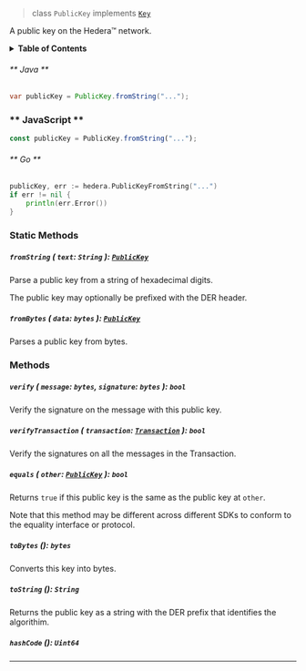 > class `PublicKey` implements [`Key`](reference/cryptography/Key.md)

A public key on the Hedera™ network.

<details>
<summary><b>Table of Contents</b></summary>

| Item | Java | JavaScript | Go
| - | - | - | - |
| [`fromString()`](#fromstring-text-string-public-key) | ✅ | ✅ | ✅
| [`fromBytes()`](#from-bytes-data-bytes-publickey) | ✅ | ✅ | ✅
| [`verify()`](#verify-message-bytes-signature-bytes-bool) | ✅ | ✅ | ✅
| [`verifyTransaction()`](#verifytransaction-transaction-transaction-bool) | ✅ | ✅ | ✅
| [`equals()`](#equals-other-publickey-bool) | ✅ | ✅ | ✅
| [`toBytes()`](#tobytes-bytes) | ✅ | ✅ | ✅
| [`toString()`](#tostring-string) | ✅ | ✅ | ✅
| [`hasCode()`](#hascode-int64) | ✅ | ✅ | ✅
</details>

<!-- tabs:start -->

###### ** Java **

```java
var publicKey = PublicKey.fromString("...");
```

### ** JavaScript **

```javascript
const publicKey = PublicKey.fromString("...");
```

###### ** Go **

```go
publicKey, err := hedera.PublicKeyFromString("...")
if err != nil {
    println(err.Error())
}
```

<!-- tabs:end -->

### Static Methods

##### `fromString` ( `text`: `String` ): [`PublicKey`](#)

Parse a public key from a string of hexadecimal digits.

The public key may optionally be prefixed with the DER header.

##### `fromBytes` ( `data`: `bytes` ): [`PublicKey`](#)

Parses a public key from bytes.

### Methods

##### `verify` ( `message`: `bytes`, `signature`: `bytes` ): `bool`

Verify the signature on the message with this public key.

##### `verifyTransaction` ( `transaction`: [`Transaction`](reference/core/Transaction.md) ): `bool`

Verify the signatures on all the messages in the Transaction.

##### `equals` ( `other`: [`PublicKey`](#) ): `bool`

Returns `true` if this public key is the same as the
public key at `other`.

Note that this method may be different across different SDKs to conform
to the equality interface or protocol.

##### `toBytes` (): `bytes`

Converts this key into bytes.

##### `toString` (): `String`

Returns the public key as a string with the DER prefix
that identifies the algorithim.

##### `hashCode` (): `Uint64`

---
